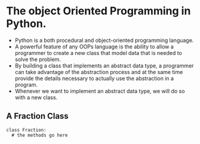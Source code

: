 # The object Oriented Programming in Python.
- Python is a both procedural and object-oriented programming language.
- A powerful feature of any OOPs language is the ability to allow a programmer to create a new class that model data that is needed to solve the problem.
- By building a class that implements an abstract data type, a programmer can take advantage of the abstraction process and at the
same time provide the details necessary to actually use the abstraction in a program.
- Whenever we want to implement an abstract data type, we will do so with a new class.

## A Fraction Class
```
class Fraction:
  # the methods go here
```
